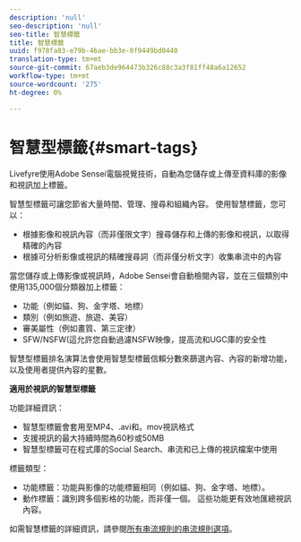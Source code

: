 ```yaml
---
description: 'null'
seo-description: 'null'
seo-title: 智慧標籤
title: 智慧標籤
uuid: f978fa83-e79b-46ae-bb3e-0f9449bd0440
translation-type: tm+mt
source-git-commit: 67aeb3de964473b326c88c3a3f81ff48a6a12652
workflow-type: tm+mt
source-wordcount: '275'
ht-degree: 0%

---
```



# 智慧型標籤{#smart-tags}

Livefyre使用Adobe Sensei電腦視覺技術，自動為您儲存或上傳至資料庫的影像和視訊加上標籤。

智慧型標籤可讓您節省大量時間、管理、搜尋和組織內容。 使用智慧標籤，您可以：

* 根據影像和視訊內容（而非僅限文字）搜尋儲存和上傳的影像和視訊，以取得精確的內容
* 根據可分析影像或視訊的精確搜尋詞（而非僅分析文字）收集串流中的內容

當您儲存或上傳影像或視訊時，Adobe Sensei會自動檢閱內容，並在三個類別中使用135,000個分類器加上標籤：

* 功能（例如貓、狗、金字塔、地標）
* 類別（例如旅遊、旅遊、美容）
* 審美屬性（例如畫質、第三定律）
* SFW/NSFW(這允許您自動過濾NSFW映像，提高流和UGC庫的安全性

智慧型標籤排名演算法會使用智慧型標籤信賴分數來篩選內容、內容的新增功能，以及使用者提供內容的星數。

**適用於視訊的智慧型標籤**

功能詳細資訊：

* 智慧型標籤會套用至MP4、.avi和。mov視訊格式
* 支援視訊的最大持續時間為60秒或50MB
* 智慧型標籤可在程式庫的Social Search、串流和已上傳的視訊檔案中使用

標籤類型：

* 功能標籤：功能與影像的功能標籤相同（例如貓、狗、金字塔、地標）。
* 動作標籤：識別跨多個影格的功能，而非僅一個。 這些功能更有效地匯總視訊內容。

如需智慧標籤的詳細資訊，請參閱[所有串流規則的串流規則選項](../../c-streams/c-stream-rule-options-for-all-stream-rules.md#c_stream_rule_options_for_all_stream_rules)。
